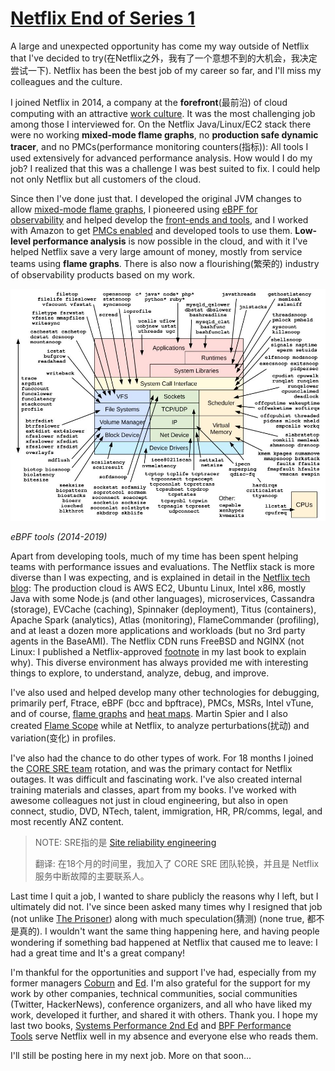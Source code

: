 # [Netflix End of Series 1](https://www.brendangregg.com/blog/2022-04-15/netflix-farewell-1.html)

A large and unexpected opportunity has come my way outside of Netflix that I've decided to try(在Netflix之外，我有了一个意想不到的大机会，我决定尝试一下). Netflix has been the best job of my career so far, and I'll miss my colleagues and the culture.

I joined Netflix in 2014, a company at the **forefront**(最前沿) of cloud computing with an attractive [work culture](https://www.brendangregg.com/blog/2017-11-13/brilliant-jerks.html). It was the most challenging job among those I interviewed for. On the Netflix Java/Linux/EC2 stack there were no working **mixed-mode flame graphs**, no **production safe dynamic tracer**, and no PMCs(performance monitoring counters(指标)): All tools I used extensively for advanced performance analysis. How would I do my job? I realized that this was a challenge I was best suited to fix. I could help not only Netflix but all customers of the cloud.

Since then I've done just that. I developed the original JVM changes to allow [mixed-mode flame graphs](http://techblog.netflix.com/2015/07/java-in-flames.html), I pioneered using [eBPF for observability](https://www.brendangregg.com/blog/2015-05-15/ebpf-one-small-step.html) and helped develop the [front-ends and tools](https://www.brendangregg.com/Perf/bcc_tracing_tools.png), and I worked with Amazon to get [PMCs enabled](https://www.brendangregg.com/blog/2017-05-04/the-pmcs-of-ec2.html) and developed tools to use them. **Low-level performance analysis** is now possible in the cloud, and with it I've helped Netflix save a very large amount of money, mostly from service teams using **flame graphs**. There is also now a flourishing(繁荣的) industry of observability products based on my work.

![bpftools-thumb](./bpftools-thumb.jpg) 

*eBPF tools (2014-2019)*

Apart from developing tools, much of my time has been spent helping teams with performance issues and evaluations. The Netflix stack is more diverse than I was expecting, and is explained in detail in the [Netflix tech blog](https://netflixtechblog.com/): The production cloud is AWS EC2, Ubuntu Linux, Intel x86, mostly Java with some Node.js (and other languages), microservices, Cassandra (storage), EVCache (caching), Spinnaker (deployment), Titus (containers), Apache Spark (analytics), Atlas (monitoring), FlameCommander (profiling), and at least a dozen more applications and workloads (but no 3rd party agents in the BaseAMI). The Netflix CDN runs FreeBSD and NGINX (not Linux: I published a Netflix-approved [footnote](https://www.brendangregg.com/blog/images/2022/netflixcdn.png) in my last book to explain why). This diverse environment has always provided me with interesting things to explore, to understand, analyze, debug, and improve.

I've also used and helped develop many other technologies for debugging, primarily perf, Ftrace, eBPF (bcc and bpftrace), PMCs, MSRs, Intel vTune, and of course, [flame graphs](https://www.brendangregg.com/flamegraphs.html) and [heat maps](https://www.brendangregg.com/heatmaps.html). Martin Spier and I also created [Flame Scope](https://netflixtechblog.com/netflix-flamescope-a57ca19d47bb) while at Netflix, to analyze perturbations(扰动) and variation(变化) in profiles.

I've also had the chance to do other types of work. For 18 months I joined the [CORE SRE team](https://www.brendangregg.com/blog/2016-05-04/srecon2016-perf-checklists-for-sres.html) rotation, and was the primary contact for Netflix outages. It was difficult and fascinating work. I've also created internal training materials and classes, apart from my books. I've worked with awesome colleagues not just in cloud engineering, but also in open connect, studio, DVD, NTech, talent, immigration, HR, PR/comms, legal, and most recently ANZ content.

> NOTE: SRE指的是 [Site reliability engineering](https://en.wikipedia.org/wiki/Site_reliability_engineering) 
> 
> 翻译: 在18个月的时间里，我加入了 CORE SRE 团队轮换，并且是 Netflix 服务中断故障的主要联系人。

Last time I quit a job, I wanted to share publicly the reasons why I left, but I ultimately did not. I've since been asked many times why I resigned that job (not unlike [The Prisoner](https://en.wikipedia.org/wiki/The_Prisoner)) along with much speculation(猜测) (none true, 都不是真的). I wouldn't want the same thing happening here, and having people wondering if something bad happened at Netflix that caused me to leave: I had a great time and It's a great company!

I'm thankful for the opportunities and support I've had, especially from my former managers [Coburn](https://www.linkedin.com/in/coburnw/) and [Ed](https://www.linkedin.com/in/edwhunter/). I'm also grateful for the support for my work by other companies, technical communities, social communities (Twitter, HackerNews), conference organizers, and all who have liked my work, developed it further, and shared it with others. Thank you. I hope my last two books, [Systems Performance 2nd Ed](https://www.brendangregg.com/systems-performance-2nd-edition-book.html) and [BPF Performance Tools](https://www.brendangregg.com/bpf-performance-tools-book.html) serve Netflix well in my absence and everyone else who reads them.

I'll still be posting here in my next job. More on that soon...
